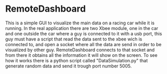 # RemoteDashboard
This is a simple GUI to visualize the main data on a racing car while it is running.
In the real application there are two Xbee module, one in the car and one outside the car where a guy is connected to it with a usb port,
this guy must have a script that read the data sent to the xbee wich is connected to, and open a socket where all the data are send in order to be visualized by other guy.
RemoteDashboard connects to that socket and from there it obtains all the information it will show on the screen.
To see how it works there is a python script called "DataSimulation.py" that generate random data and send it trough port number 5005.
